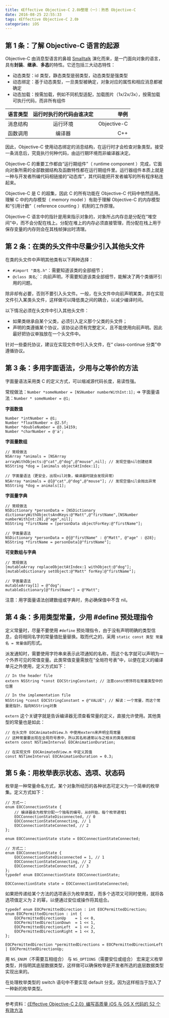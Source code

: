 ```yaml
---
title: 《Effective Objective-C 2.0》整理（一）：熟悉 Objective-C
date: 2016-08-25 22:55:33
tags: 《Effective Objective-C 2.0》
categories: iOS
---
```


## 第 1 条：了解 Objective-C 语言的起源

Objective-C 由消息型语言的鼻祖 [Smalltalk](https://en.wikipedia.org/wiki/Smalltalk) 演化而来，是一门面向对象的语言，具有**封装**、**继承**、**多态**的特性。它还包括三大动态特性：

<!--more-->

* 动态类型：id 类型，静态类型是弱类型，动态类型是强类型
* 动态绑定：基于动态类型，一旦类型被确定，对象对应的属性和相应消息都被确定
* 动态加载：按需加载，例如不同机型适配，加载图片（1x/2x/3x），按需加载可执行代码，而非所有组件


|语言类型| 运行时执行的代码由谁决定 |举例|
|:-------- |:--------:| -----:|
|消息结构|运行环境|Objective-C|
|函数调用|编译器|C++|

因此，Objective-C 使用动态绑定的消息结构，在运行时才会检查对象类型。接受一条消息后，究竟执行何种代码，由运行期环境而非编译器决定。

Objective-C 的重要工作都由“运行期组件”（ runtime component ）完成，它面向对象所需的全部数据结构及函数特性都在运行期组件里。运行器组件本质上就是一种与开发者所编代码相链接的“动态库”，其代码能把开发者编写的所有程序粘连起来。

Objective-C 是 C 的超集，因此 C 的所有功能在 Objective-C 代码中依然适用。理解 C 中的内存模型（ memory model ）有助于理解 Objective-C 的内存模型和“引用计数”（ reference counting ）机制的工作原理。

Objective-C 语言中的指针是用来指示对象的，对象所占内存总是分配在“堆空间”中，而不会分配在栈上。分配在堆上的内存必须直接管理，而分配在栈上用于保存变量的内存则会在其栈帧弹出时清理。

## 第 2 条：在类的头文件中尽量少引入其他头文件

在类的头文件中声明其他类有以下两种选择：

- `#import "类名.h"`：需要知道该类的全部细节；
- `@class 类名`;`：向前声明，不需要知道该类全部细节，能解决了两个类循环引用的问题。

除非却有必要，否则不要引入头文件。一般，在头文件中向前声明某类，并在实现文件引入某类头文件，这样做可以降低类之间的耦合，以减少编译时间。

以下情况必须在头文件中引入其他头文件：
* 如果类继承自某个父类，必须引入定义那个父类的头文件；
* 声明的类遵循某个协议，该协议必须有完整定义，且不能使用向前声明。因此最好把协议单独放在一个头文件中。

针对一些委托协议，建议在实现文件中引入头文件，在“ class-continue 分类”中遵循协议。

## 第 3 条：多用字面语法，少用与之等价的方法

字面量语法采用类 C 的定义方式，可以缩减源代码长度，易读性强。

常规做法：`Number *someNumber = [NSNumber numberWithInt:1];` => 字面量语法：`Number * someNumber = @1;`

**字面数值**
```objc
Number *intNumber = @1;
Number *floatNumber = @2.5f;
Number *doubleNumber = @3.14159;
Number *charNumber = @'a';
```
**字面量数组**

```objc
// 常规做法
NSArray *animals = [NSArray arrayWithObjects:@"cat",@"dog",@"mouse",nil]; // 发现空值nil创建结束
NSString *dog = [animals objectAtIndex:1];

// 字面量语法（更安全，出现nil对象，编译器时就会发现异常）
NSArray *animals = @[@"cat",@"dog",@"mouse"]; // 发现空值nil会抛出异常
NSString *dog = animals[1];
```
**字面量字典**

```objc
// 常规做法
NSDictionary *personData = [NSDictionary dictionaryWithObjectsAndKeys:@"Matt",@"firstName",[NSNumber numberWithInt:28],@"age",nil];
NSString *firstName = [personData objectForKey:@"firstName"];

// 字面量语法
NSDictionary *personData = @{@"firstName" : @"Matt", @"age" : @28};
NSString *firstName = personData[@"firstName"];
```
**可变数组与字典**

```objc
// 常规做法
[mutableArray replaceObjectAtIndex:1 withObject:@"dog"];
[mutableDictionary setObject:@"Matt" forKey:@"firstName"];

// 字面量语法
mutableArray[1] = @"dog";
mutableDictionary[@"firstName"] = @"Matt";
```

注意：用字面量语法创建数组或字典时，务必确保值中不含 nil。

## 第 4 条：多用类型常量，少用 #define 预处理指令

定义常量时，尽量不要使用 `#define` 预处理指令，由于没有声明明确的类型信息，会将相同名字的常量值批量替换。取而代之的，采用 `static const 类型 常量名 = 常量值`的形式。

派发通知时，需要使用字符串来表示此项通知的名称，而这个名字就可以声明为一个外界可见的常值变量。此类常值变量需放在“全局符号表”中，以便在定义的编译单元之外使用，定义方式如下：

```objc
// In the header file
extern NSString *const EOCStringConstant; // 注意const修饰符在常量类型中的位置

// In the implementation file
NSString *const EOCStringConstant = @"VALUE"; // 解读：一个常量，而这个常量是指针，指向NSString对象
```
`extern` 这个关键字就是告诉编译器无须查看常量的定义，直接允许使用。其他类型的常量也是如此：

```objc
// 在头文件 EOCAnimatedView.h 中使用extern来声明全局常量
// 这种常量要出现在全局符号表中，所以其名称通常以与之相关的类名做前缀
extern const NSTimeInterval EOCAnimationDuration;

// 在实现文件 EOCAnimatedView.m 中定义其值
const NSTimeInterval EOCAnimationDuration = 0.3;
```

## 第 5 条：用枚举表示状态、选项、状态码

枚举是一种常量命名方式，某个对象所经历的各种状态可定义为一个简单的枚举集。定义方式如下：

```objc
// 方式一：
enum EOCConnectionState {
    // 编译器会为枚举分配一个独有的编号，从0开始，每个枚举递增1
    EOCConnectionStateDisconnected, // 0
    EOCConnectionStateConnecting, // 1
    EOCConnectionStateConnected, // 2
};

enum EOCConnectionState state = EOCConnectionStateConnected;

// 方式二：
enum EOCConnectionState {
    EOCConnectionStateDisconnected = 1, // 1
    EOCConnectionStateConnecting, // 2
    EOCConnectionStateConnected, // 3
};
typedef enum EOCConnectionState EOCConnectionState;

EOCConnectionState state = EOCConnectionStateConnected;
```

如果把传递给某个方法的选项表示为枚举类型，而多个选项又可同时使用，就将各选项值定义为 2 的幂，以便通过安位或操作将其组合。
```objc
typedef enum EOCPermittedDirection : int EOCPermittedDirection;
enum EOCPermittedDirection : int {
    EOCPermittedDirectionUp    = 1 << 0,
    EOCPermittedDirectionDown  = 1 << 1,
    EOCPermittedDirectionLeft  = 1 << 2,
    EOCPermittedDirectionRight = 1 << 3,
};

EOCPermittedDirection *permittedDirections = EOCPermittedDirectionLeft | EOCPermittedDirectionUp;
```

用 `NS_ENUM`（不需要互相组合） 与 `NS_OPTIONS`（需要安位或组合） 宏来定义枚举类型，并指明其底层数据类型，这样做可以确保枚举是开发者所选的底层数据类型实现出来的。

在处理枚举类型的 switch 语句中不要实现 default 分支。因为这样相当于加入了一种新的枚举类型。

---

参考资料：[《Effective Objective-C 2.0》编写高质量 iOS 与 OS X 代码的 52 个有效方法](https://book.douban.com/subject/25829244/)